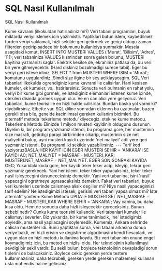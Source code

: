 # SQL Nasıl Kullanılmalı


SQL Nasıl Kullanılmalı



Kume kavrami (ilkokuldan hatirladiniz mi?)           Veri tabani programlari, buyuk miktarda veriyi islemek icin yazilmistir. Yaptiklari butun islem, kaybedilmez turden veriyi saklamak, hizli sekilde geri getirmek ve gerigi oldugu zaman filterden gecirip sadece bir bolumunu kullaniciya sunmaktir.               Mesela asagidaki komut,   INSERT INTO MUSTERI VALUES ('Murat', 'Bilisim', 'Adres', 111);   veri tabaniniza VALUES kismindan sonra gelen bolumu, MUSTERI kayitina yazmanizi saglar. Elektrik kesilse de, ekraniniz patlasa da, bu veri bir yere gitmeyecektir. (Hard diskiniz bozulmadigi surece tabii). Eger bu veriyi geri istese idiniz,   SELECT * from MUSTERI WHERE ISIM = 'Murat';   komutunu uygulardiniz.               Simdi size ilginc bir sey aciklayacagim. SQL Veri tabanlari ilkokulda ogrendiginiz kume kavrami ile calisirlar. Hani kesisen kumeler, ek kumeler, vs.. hatirlarsiniz.               Sonucta veri bulmanin en rahat yolu, veriyi bir kume gibi gormek, ve istediginiz elemanlari istenen kume icinde, otekileri disinda gormek uygun olur.               Ve en can alici yere geliyoruz. Veri tabanlari, kume teorisi ile en hizli halde calisirlar. Bundan baska yol varmi ki? diyebilirsiniz. Elbette var. SQL diline sonradan eklenen bu uzatmalar, bazen gerekli olsa bile, genelde kacinilmasi gereken kullanim bicimleri. Bu alternatif metoda 'tekerleme metodu' diyecegiz, otekine kume metodu.            Tekerleme Metodu           Elinizde 1 milyon musteri kayidinin oldugunu dusunun. Diyelim ki, bir program yazmaniz istendi, bu programa gore, her musterinin size masrafi, getirdigi parayi birbirinden cikarip, musterinin size net maliyetini bulup, ayni musteri kayidi uzerinde 'net maliyet' adli yere geri yazmaniz istendi. Bu programi iki sekilde yazabilirsiniz.     --- Tarif kod yaziyoruzBASLA;HER KAYIT ICIN   EGER MUSTERI SEHIR = 'ANKARA' ISE     KAYIDI AC;     NET_MALIYET = MASRAF - MUSTERI_KAR;     MUSTERI.NET_MASRAF = NET_MALIYET.   EGER SON;SONRAKI KAYIDA GEC;               Yukaridaki koda gore, her kayidi teker teker acip, isleyip, tekrar geri yazmaniz gerekecek. Yani her islemi, teker teker yapacaksiniz, teker teker nasil isleyecegini dusuneceksiniz demektir. Yani veri tabanina, isini 'nasil' yapacagini ogretmeye ugrasacaksiniz demektir.               Fakat veri tabanlari, buyuk veri kumeleri uzerinde calismaya alisik degiller mi? Niye nasil yapacagimizi tarif edelim? Ne istedigimizi istesek, gerisini veri tabani yapsa olmaz mi? Iste alternatif yontem:          Kume Metodu          UPDATE MUSTERI SET NET_MASRAF = MASRAF - MUSTERI_KAR WHERE SEHIR = 'ANKARA';              Vay canina, bu daha kisa oldu. Hem de sonucta daha hizli isleyecektir goreceksiniz. Bunun sebebi nedir? Cunku kume teorisini kullandik. Veri tabanlari kumeler ile calismayi severler. Biz yukarida, bir kume tanimladik, 'ne' istedigimizi soyledik, ama nasil yapilacagini soylemedik. Kumemiz, Ankara sehrinde calisan musteriler idi. Bunu yaptiktan sonra, veri tabani arkasina donup veriye bakti, en hizli erisim ve degistirme algoritmasini kendi hesapladi, ve uygun olan en hizli metodu kullanima koydu. Biz veri tabaninin onune engel koymadigimiz icin, bu metod en hizlisi oldu.               Her teknolojinin kullanilmayi sevdigi bir sekil vardir. Bu sekli bulun, boylece teknolojinin cevapladigi sorun tiplerini de bulacaksiniz. Boylece cekic gereken yerde testere kullanmazsiniz, daha tecrubeli, gereken yerde gereken malzemeyi kullanan usta muhendis haline gelirsiniz.




